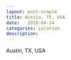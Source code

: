 ```yaml
---
layout: post-simple
title: Austin, TX, USA
date:   2018-04-24
categories: Location
description: 
---
```


Austin, TX, USA